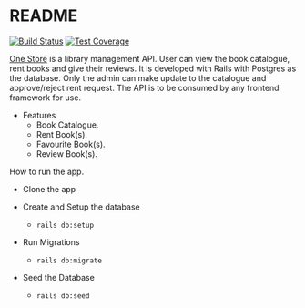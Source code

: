 # README
[![Build Status](https://travis-ci.org/andela-odurodola/one_store.svg?branch=server)](https://travis-ci.org/andela-odurodola/one_store) [![Test Coverage](https://api.codeclimate.com/v1/badges/9095681b005dff4d4d65/test_coverage)](https://codeclimate.com/github/andela-odurodola/one_store/test_coverage)

[One Store](https://one-store-prod.herokuapp.com) is a library management API. User can view the book catalogue, rent books and give their reviews. It is developed with Rails with Postgres as the database. Only the admin can make update to the catalogue and approve/reject rent request. The API is to be consumed by any frontend framework for use.



* Features
  * Book Catalogue.
  * Rent Book(s).
  * Favourite Book(s).
  * Review Book(s).

How to run the app.

* Clone the app

* Create and Setup the database
  * `rails db:setup`

* Run Migrations
  * `rails db:migrate`

* Seed the Database
  * `rails db:seed`


